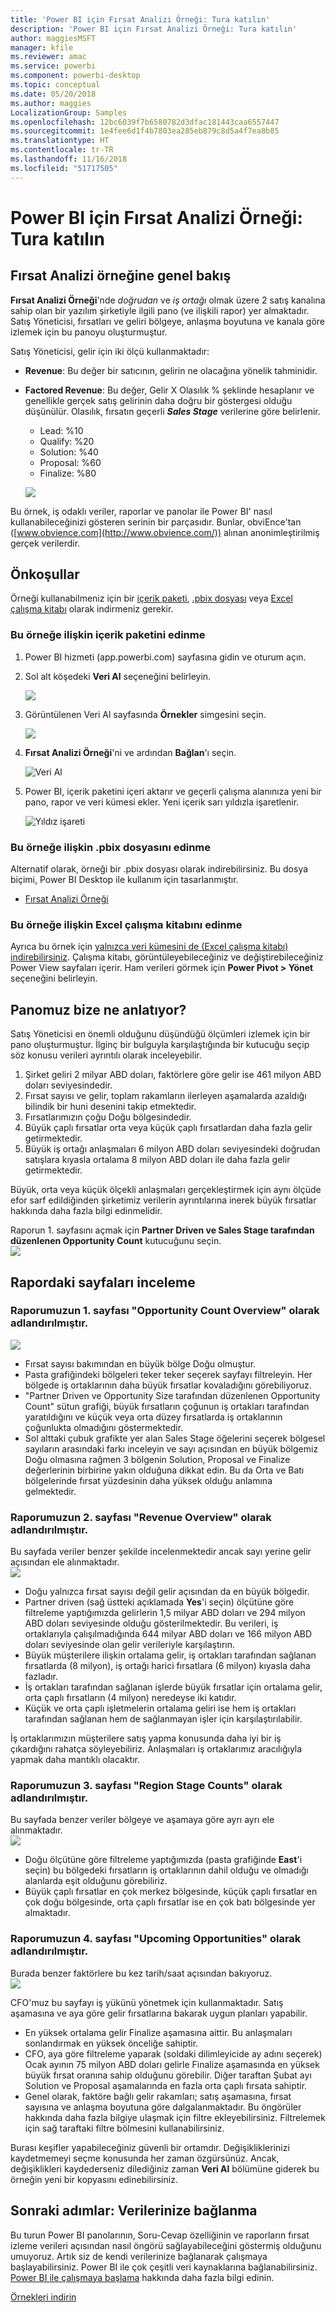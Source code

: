 ```yaml
---
title: 'Power BI için Fırsat Analizi Örneği: Tura katılın'
description: 'Power BI için Fırsat Analizi Örneği: Tura katılın'
author: maggiesMSFT
manager: kfile
ms.reviewer: amac
ms.service: powerbi
ms.component: powerbi-desktop
ms.topic: conceptual
ms.date: 05/20/2018
ms.author: maggies
LocalizationGroup: Samples
ms.openlocfilehash: 12bc6039f7b6580782d3dfac181443caa6557447
ms.sourcegitcommit: 1e4fee6d1f4b7803ea285eb879c8d5a4f7ea8b85
ms.translationtype: HT
ms.contentlocale: tr-TR
ms.lasthandoff: 11/16/2018
ms.locfileid: "51717505"
---
```

# <a name="opportunity-analysis-sample-for-power-bi-take-a-tour"></a>Power BI için Fırsat Analizi Örneği: Tura katılın

## <a name="overview-of-the-opportunity-analysis-sample"></a>Fırsat Analizi örneğine genel bakış
**Fırsat Analizi Örneği**'nde *doğrudan* ve *iş ortağı* olmak üzere 2 satış kanalına sahip olan bir yazılım şirketiyle ilgili pano (ve ilişkili rapor) yer almaktadır. Satış Yöneticisi, fırsatları ve geliri bölgeye, anlaşma boyutuna ve kanala göre izlemek için bu panoyu oluşturmuştur.

Satış Yöneticisi, gelir için iki ölçü kullanmaktadır:

* **Revenue**: Bu değer bir satıcının, gelirin ne olacağına yönelik tahminidir.
* **Factored Revenue**: Bu değer, Gelir X Olasılık % şeklinde hesaplanır ve genellikle gerçek satış gelirinin daha doğru bir göstergesi olduğu düşünülür. Olasılık, fırsatın geçerli ***Sales Stage*** verilerine göre belirlenir.
  * Lead: %10  
  * Qualify: %20  
  * Solution: %40  
  * Proposal: %60  
  * Finalize: %80

  ![](media/sample-opportunity-analysis/opportunity1.png)

Bu örnek, iş odaklı veriler, raporlar ve panolar ile Power BI' nasıl kullanabileceğinizi gösteren serinin bir parçasıdır. Bunlar, obviEnce'tan ([www.obvience.com](http://www.obvience.com/)) alınan anonimleştirilmiş gerçek verilerdir.

## <a name="prerequisites"></a>Önkoşullar

 Örneği kullanabilmeniz için bir [içerik paketi](https://docs.microsoft.com/power-bi/sample-opportunity-analysis#get-the-content-pack-for-this-sample), [.pbix dosyası](http://download.microsoft.com/download/9/1/5/915ABCFA-7125-4D85-A7BD-05645BD95BD8/Opportunity%20Analysis%20Sample%20PBIX.pbix) veya [Excel çalışma kitabı](http://go.microsoft.com/fwlink/?LinkId=529782) olarak indirmeniz gerekir.

### <a name="get-the-content-pack-for-this-sample"></a>Bu örneğe ilişkin içerik paketini edinme

1. Power BI hizmeti (app.powerbi.com) sayfasına gidin ve oturum açın.
2. Sol alt köşedeki **Veri Al** seçeneğini belirleyin.
   
    ![](media/sample-datasets/power-bi-get-data.png)
3. Görüntülenen Veri Al sayfasında **Örnekler** simgesini seçin.
   
   ![](media/sample-datasets/power-bi-samples-icon.png)
4. **Fırsat Analizi Örneği**'ni ve ardından **Bağlan**'ı seçin.  
  
   ![Veri Al](media/sample-opportunity-analysis/opportunity-connect.png)
   
5. Power BI, içerik paketini içeri aktarır ve geçerli çalışma alanınıza yeni bir pano, rapor ve veri kümesi ekler. Yeni içerik sarı yıldızla işaretlenir. 
   
   ![Yıldız işareti](media/sample-opportunity-analysis/opportunity-asterisk.png)
  
### <a name="get-the-pbix-file-for-this-sample"></a>Bu örneğe ilişkin .pbix dosyasını edinme

Alternatif olarak, örneği bir .pbix dosyası olarak indirebilirsiniz. Bu dosya biçimi, Power BI Desktop ile kullanım için tasarlanmıştır. 

 * [Fırsat Analizi Örneği](http://download.microsoft.com/download/9/1/5/915ABCFA-7125-4D85-A7BD-05645BD95BD8/Opportunity%20Analysis%20Sample%20PBIX.pbix)

### <a name="get-the-excel-workbook-for-this-sample"></a>Bu örneğe ilişkin Excel çalışma kitabını edinme
Ayrıca bu örnek için [ yalnızca veri kümesini de (Excel çalışma kitabı) indirebilirsiniz](http://go.microsoft.com/fwlink/?LinkId=529782). Çalışma kitabı, görüntüleyebileceğiniz ve değiştirebileceğiniz Power View sayfaları içerir. Ham verileri görmek için **Power Pivot > Yönet** seçeneğini belirleyin.


## <a name="what-is-our-dashboard-telling-us"></a>Panomuz bize ne anlatıyor?
Satış Yöneticisi en önemli olduğunu düşündüğü ölçümleri izlemek için bir pano oluşturmuştur. İlginç bir bulguyla karşılaştığında bir kutucuğu seçip söz konusu verileri ayrıntılı olarak inceleyebilir.

1. Şirket geliri 2 milyar ABD doları, faktörlere göre gelir ise 461 milyon ABD doları seviyesindedir.
2. Fırsat sayısı ve gelir, toplam rakamların ilerleyen aşamalarda azaldığı bilindik bir huni desenini takip etmektedir.
3. Fırsatlarımızın çoğu Doğu bölgesindedir.
4. Büyük çaplı fırsatlar orta veya küçük çaplı fırsatlardan daha fazla gelir getirmektedir.
5. Büyük iş ortağı anlaşmaları 6 milyon ABD doları seviyesindeki doğrudan satışlara kıyasla ortalama 8 milyon ABD doları ile daha fazla gelir getirmektedir.

Büyük, orta veya küçük ölçekli anlaşmaları gerçekleştirmek için aynı ölçüde efor sarf edildiğinden şirketimiz verilerin ayrıntılarına inerek büyük fırsatlar hakkında daha fazla bilgi edinmelidir.

Raporun 1. sayfasını açmak için **Partner Driven ve Sales Stage tarafından düzenlenen Opportunity Count** kutucuğunu seçin.  
![](media/sample-opportunity-analysis/opportunity2.png)

## <a name="explore-the-pages-in-the-report"></a>Rapordaki sayfaları inceleme
### <a name="page-1-of-our-report-is-titled-opportunity-count-overview"></a>Raporumuzun 1. sayfası "Opportunity Count Overview" olarak adlandırılmıştır.
![](media/sample-opportunity-analysis/opportunity3.png)

* Fırsat sayısı bakımından en büyük bölge Doğu olmuştur.  
* Pasta grafiğindeki bölgeleri teker teker seçerek sayfayı filtreleyin. Her bölgede iş ortaklarının daha büyük fırsatlar kovaladığını görebiliyoruz.   
* "Partner Driven ve Opportunity Size tarafından düzenlenen Opportunity Count" sütun grafiği, büyük fırsatların çoğunun iş ortakları tarafından yaratıldığını ve küçük veya orta düzey fırsatlarda iş ortaklarının çoğunlukta olmadığını göstermektedir.
* Sol alttaki çubuk grafikte yer alan Sales Stage öğelerini seçerek bölgesel sayıların arasındaki farkı inceleyin ve sayı açısından en büyük bölgemiz Doğu olmasına rağmen 3 bölgenin Solution, Proposal ve Finalize değerlerinin birbirine yakın olduğuna dikkat edin. Bu da Orta ve Batı bölgelerinde fırsat yüzdesinin daha yüksek olduğu anlamına gelmektedir.

### <a name="page-2-of-our-report-is-titled-revenue-overview"></a>Raporumuzun 2. sayfası "Revenue Overview" olarak adlandırılmıştır.
Bu sayfada veriler benzer şekilde incelenmektedir ancak sayı yerine gelir açısından ele alınmaktadır.  
![](media/sample-opportunity-analysis/opportunity4.png)

* Doğu yalnızca fırsat sayısı değil gelir açısından da en büyük bölgedir.  
* Partner driven (sağ üstteki açıklamada **Yes**'i seçin) ölçütüne göre filtreleme yaptığımızda gelirlerin 1,5 milyar ABD doları ve 294 milyon ABD doları seviyesinde olduğu gösterilmektedir. Bu verileri, iş ortaklarıyla çalışılmadığında 644 milyar ABD doları ve 166 milyon ABD doları seviyesinde olan gelir verileriyle karşılaştırın.  
* Büyük müşterilere ilişkin ortalama gelir, iş ortakları tarafından sağlanan fırsatlarda (8 milyon), iş ortağı harici fırsatlara (6 milyon) kıyasla daha fazladır.  
* İş ortakları tarafından sağlanan işlerde büyük fırsatlar için ortalama gelir, orta çaplı fırsatların (4 milyon) neredeyse iki katıdır.  
* Küçük ve orta çaplı işletmelerin ortalama geliri ise hem iş ortakları tarafından sağlanan hem de sağlanmayan işler için karşılaştırılabilir.   

İş ortaklarımızın müşterilere satış yapma konusunda daha iyi bir iş çıkardığını rahatça söyleyebiliriz.  Anlaşmaları iş ortaklarımız aracılığıyla yapmak daha mantıklı olacaktır.

### <a name="page-3-of-our-report-is-titled-region-stage-counts"></a>Raporumuzun 3. sayfası "Region Stage Counts" olarak adlandırılmıştır.
Bu sayfada benzer veriler bölgeye ve aşamaya göre ayrı ayrı ele alınmaktadır.  
![](media/sample-opportunity-analysis/opportunity5.png)

* Doğu ölçütüne göre filtreleme yaptığımızda (pasta grafiğinde **East**'i seçin) bu bölgedeki fırsatların iş ortaklarının dahil olduğu ve olmadığı alanlarda eşit olduğunu görebiliriz.
* Büyük çaplı fırsatlar en çok merkez bölgesinde, küçük çaplı fırsatlar en çok doğu bölgesinde, orta çaplı fırsatlar ise en çok batı bölgesinde yer almaktadır.

### <a name="page-4-of-our-report-is-titled-upcoming-opportunities"></a>Raporumuzun 4. sayfası "Upcoming Opportunities" olarak adlandırılmıştır.
Burada benzer faktörlere bu kez tarih/saat açısından bakıyoruz.  
![](media/sample-opportunity-analysis/opportunity6.png)

CFO'muz bu sayfayı iş yükünü yönetmek için kullanmaktadır. Satış aşamasına ve aya göre gelir fırsatlarına bakarak uygun planları yapabilir.

* En yüksek ortalama gelir Finalize aşamasına aittir. Bu anlaşmaları sonlandırmak en yüksek önceliğe sahiptir.
* CFO, aya göre filtreleme yaparak (soldaki dilimleyicide ay adını seçerek) Ocak ayının 75 milyon ABD doları gelirle Finalize aşamasında en yüksek büyük fırsat oranına sahip olduğunu görebilir. Diğer taraftan Şubat ayı Solution ve Proposal aşamalarında en fazla orta çaplı fırsata sahiptir.
* Genel olarak, faktöre bağlı gelir rakamları; satış aşamasına, fırsat sayısına ve anlaşma boyutuna göre dalgalanmaktadır. Bu öngörüler hakkında daha fazla bilgiye ulaşmak için filtre ekleyebilirsiniz. Filtrelemek için sağ taraftaki filtre bölmesini kullanabilirsiniz.

Burası keşifler yapabileceğiniz güvenli bir ortamdır. Değişikliklerinizi kaydetmemeyi seçme konusunda her zaman özgürsünüz. Ancak, değişiklikleri kaydederseniz dilediğiniz zaman **Veri Al** bölümüne giderek bu örneğin yeni bir kopyasını edinebilirsiniz.

## <a name="next-steps-connect-to-your-data"></a>Sonraki adımlar: Verilerinize bağlanma
Bu turun Power BI panolarının, Soru-Cevap özelliğinin ve raporların fırsat izleme verileri açısından nasıl öngörü sağlayabileceğini göstermiş olduğunu umuyoruz. Artık siz de kendi verilerinize bağlanarak çalışmaya başlayabilirsiniz. Power BI ile çok çeşitli veri kaynaklarına bağlanabilirsiniz. [Power BI ile çalışmaya başlama](service-get-started.md) hakkında daha fazla bilgi edinin.

[Örnekleri indirin](sample-datasets.md)  
